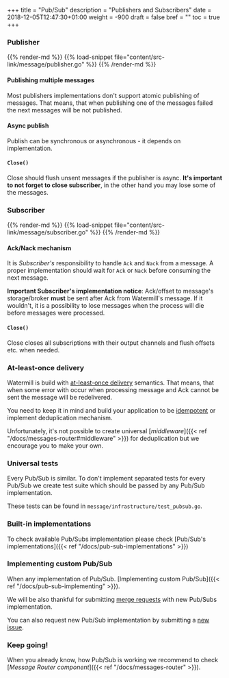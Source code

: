 +++
title = "Pub/Sub"
description = "Publishers and Subscribers"
date = 2018-12-05T12:47:30+01:00
weight = -900
draft = false
bref = ""
toc = true
+++

### Publisher

{{% render-md %}}
{{% load-snippet file="content/src-link/message/publisher.go" %}}
{{% /render-md %}}

#### Publishing multiple messages

Most publishers implementations don't support atomic publishing of messages.
That means, that when publishing one of the messages failed the next messages will be not published.

#### Async publish

Publish can be synchronous or asynchronous - it depends on implementation.

#### `Close()`

Close should flush unsent messages if the publisher is async.
**It's important to not forget to close subscriber**, in the other hand you may lose some of the messages.

### Subscriber

{{% render-md %}}
{{% load-snippet file="content/src-link/message/subscriber.go" %}}
{{% /render-md %}}

#### Ack/Nack mechanism

It is *Subscriber's* responsibility to handle `Ack` and `Nack` from a message.
A proper implementation should wait for `Ack` or `Nack` before consuming the next message.

**Important Subscriber's implementation notice**:
Ack/offset to message's storage/broker **must** be sent after Ack from Watermill's message.
If it wouldn't, it is a possibility to lose messages when the process will die before messages were processed.

#### `Close()`

Close closes all subscriptions with their output channels and flush offsets etc. when needed.

### At-least-once delivery

Watermill is build with [at-least-once delivery](http://www.cloudcomputingpatterns.org/at_least_once_delivery/) semantics.
That means, that when some error with occur when processing message and Ack cannot be sent the message will be redelivered.

You need to keep it in mind and build your application to be [idempotent](http://www.cloudcomputingpatterns.org/idempotent_processor/) or implement deduplication mechanism.

Unfortunately, it's not possible to create universal [*middleware*]({{< ref "/docs/messages-router#middleware" >}}) for deduplication but we encourage you to make your own.

### Universal tests

Every Pub/Sub is similar.
To don't implement separated tests for every Pub/Sub we create test suite which should be passed by any Pub/Sub implementation.

These tests can be found in `message/infrastructure/test_pubsub.go`.

### Built-in implementations

To check available Pub/Subs implementation please check [Pub/Sub's implementations]({{< ref "/docs/pub-sub-implementations" >}})

### Implementing custom Pub/Sub

When any implementation of Pub/Sub. [Implementing custom Pub/Sub]({{< ref "/docs/pub-sub-implementing" >}}).

We will be also thankful for submitting [merge requests](https://github.com/ThreeDotsLabs/watermill/pulls) with new Pub/Subs implementation.

You can also request new Pub/Sub implementation by submitting a [new issue](https://github.com/ThreeDotsLabs/watermill/issues).

### Keep going!

When you already know, how Pub/Sub is working we recommend to check [*Message Router component*]({{< ref "/docs/messages-router" >}}).

